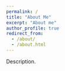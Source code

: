 ```yaml
---
permalink: /
title: "About Me"
excerpt: "About me"
author_profile: true
redirect_from: 
  - /about/
  - /about.html
---
```


Description.